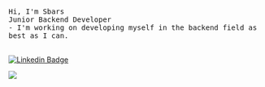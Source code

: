 <div align="left"> 
    <samp> Hi, I'm Sbars </samp> <br/>
    <samp> Junior Backend Developer </samp> <br/>
    <samp> - I'm working on developing myself in the backend field as best as I can. </samp>
 <div> 
<br>

<!-- <div align="center">
    <samp>Languages I have learned and am interested in</samp>
<div> -->

[![Linkedin Badge](https://img.shields.io/badge/-Linkedin-black?style=flat-quare&labelColor=black&logo=linkedin&logoColor=white&link=link)](https://www.linkedin.com/in/sitem-baris/)

  <img src="https://komarev.com/ghpvc/?username=Sbars1&color=000000">
 

<!--[![Wakatime Badge](https://img.shields.io/badge/-Wakatime-black?style=flat-quare&labelColor=black&logo=wakatime&logoColor=white&link=link)](https://wakatime.com)-->
